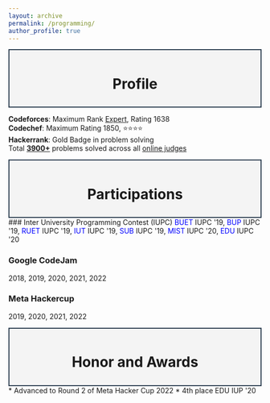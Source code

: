 ```yaml
---
layout: archive
permalink: /programming/
author_profile: true
---
```


<div style="border: 2px solid #2c3e50; 
            padding: 10px; 
            background-color: #f4f4f4;
            width: 100%;
            text-align: center;
            box-sizing: border-box;">
    <h1>Profile</h1>
</div>
<p>
<strong>Codeforces</strong>: Maximum Rank <u>Expert</u>, Rating 1638<br>
<strong>Codechef</strong>: Maximum Rating 1850, ⭐⭐⭐⭐<br>
<strong>Hackerrank</strong>: Gold Badge in problem solving<br>
Total <b><u>3900+</u></b> problems solved across all <a href="https://github.com/edge555/Online-Judge-Solves">online judges</a>

</p>

<div style="border: 2px solid #2c3e50; 
            padding: 10px; 
            background-color: #f4f4f4;
            width: 100%;
            text-align: center;
            box-sizing: border-box;">
    <h1>Participations</h1>
    

</div>
### Inter University Programming Contest (IUPC)
<span style="color:blue">BUET</span> IUPC '19, 
<span style="color:blue">BUP</span> IUPC '19, 
<span style="color:blue">RUET</span> IUPC '19, 
<span style="color:blue">IUT</span> IUPC '19, 
<span style="color:blue">SUB</span> IUPC '19, 
<span style="color:blue">MIST</span> IUPC '20, 
<span style="color:blue">EDU</span> IUPC '20

### Google CodeJam
2018, 2019, 2020, 2021, 2022

### Meta Hackercup
2019, 2020, 2021, 2022

<div style="border: 2px solid #2c3e50; 
            padding: 10px; 
            background-color: #f4f4f4;
            width: 100%;
            text-align: center;
            box-sizing: border-box;">
    <h1>Honor and Awards</h1>
</div>
* Advanced to Round 2 of Meta Hacker Cup 2022
* 4th place EDU IUP '20